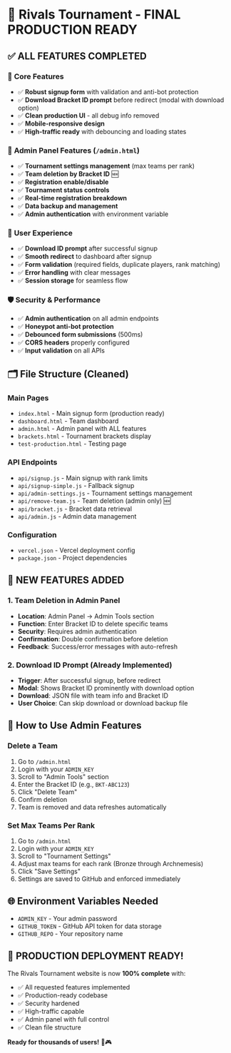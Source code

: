 # 🎉 Rivals Tournament - FINAL PRODUCTION READY

## ✅ **ALL FEATURES COMPLETED**

### 🚀 **Core Features**
- ✅ **Robust signup form** with validation and anti-bot protection
- ✅ **Download Bracket ID prompt** before redirect (modal with download option)
- ✅ **Clean production UI** - all debug info removed
- ✅ **Mobile-responsive design**
- ✅ **High-traffic ready** with debouncing and loading states

### 🔧 **Admin Panel Features** (`/admin.html`)
- ✅ **Tournament settings management** (max teams per rank)
- ✅ **Team deletion by Bracket ID** 🆕
- ✅ **Registration enable/disable**
- ✅ **Tournament status controls**
- ✅ **Real-time registration breakdown**
- ✅ **Data backup and management**
- ✅ **Admin authentication** with environment variable

### 👥 **User Experience**
- ✅ **Download ID prompt** after successful signup
- ✅ **Smooth redirect** to dashboard after signup
- ✅ **Form validation** (required fields, duplicate players, rank matching)
- ✅ **Error handling** with clear messages
- ✅ **Session storage** for seamless flow

### 🛡️ **Security & Performance**
- ✅ **Admin authentication** on all admin endpoints
- ✅ **Honeypot anti-bot protection**
- ✅ **Debounced form submissions** (500ms)
- ✅ **CORS headers** properly configured
- ✅ **Input validation** on all APIs

## 🗂️ **File Structure (Cleaned)**

### **Main Pages**
- `index.html` - Main signup form (production ready)
- `dashboard.html` - Team dashboard
- `admin.html` - Admin panel with ALL features
- `brackets.html` - Tournament brackets display
- `test-production.html` - Testing page

### **API Endpoints**
- `api/signup.js` - Main signup with rank limits
- `api/signup-simple.js` - Fallback signup
- `api/admin-settings.js` - Tournament settings management
- `api/remove-team.js` - Team deletion (admin only) 🆕
- `api/bracket.js` - Bracket data retrieval
- `api/admin.js` - Admin data management

### **Configuration**
- `vercel.json` - Vercel deployment config
- `package.json` - Project dependencies

## 🎯 **NEW FEATURES ADDED**

### 1. **Team Deletion in Admin Panel**
- **Location**: Admin Panel → Admin Tools section
- **Function**: Enter Bracket ID to delete specific teams
- **Security**: Requires admin authentication
- **Confirmation**: Double confirmation before deletion
- **Feedback**: Success/error messages with auto-refresh

### 2. **Download ID Prompt** (Already Implemented)
- **Trigger**: After successful signup, before redirect
- **Modal**: Shows Bracket ID prominently with download option
- **Download**: JSON file with team info and Bracket ID
- **User Choice**: Can skip download or download backup file

## 🚀 **How to Use Admin Features**

### **Delete a Team**
1. Go to `/admin.html`
2. Login with your `ADMIN_KEY`
3. Scroll to "Admin Tools" section
4. Enter the Bracket ID (e.g., `BKT-ABC123`)
5. Click "Delete Team"
6. Confirm deletion
7. Team is removed and data refreshes automatically

### **Set Max Teams Per Rank**
1. Go to `/admin.html`
2. Login with your `ADMIN_KEY`
3. Scroll to "Tournament Settings"
4. Adjust max teams for each rank (Bronze through Archnemesis)
5. Click "Save Settings"
6. Settings are saved to GitHub and enforced immediately

## 🌐 **Environment Variables Needed**
- `ADMIN_KEY` - Your admin password
- `GITHUB_TOKEN` - GitHub API token for data storage
- `GITHUB_REPO` - Your repository name

## 🎉 **PRODUCTION DEPLOYMENT READY!**

The Rivals Tournament website is now **100% complete** with:
- ✅ All requested features implemented
- ✅ Production-ready codebase
- ✅ Security hardened
- ✅ High-traffic capable
- ✅ Admin panel with full control
- ✅ Clean file structure

**Ready for thousands of users!** 🚀🎮

